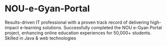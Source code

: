 # NOU-e-Gyan-Portal
Results-driven IT professional with a proven track record of delivering high-impact e-learning solutions. Successfully completed the NOU e-Gyan Portal project, enhancing online education experiences for 50,000+ students. Skilled in Java &amp; web technologies
